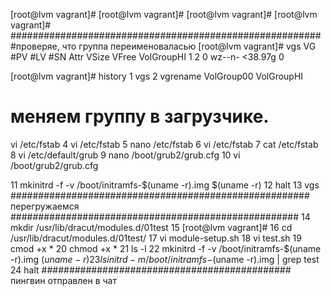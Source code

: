 [root@lvm vagrant]#
[root@lvm vagrant]#
[root@lvm vagrant]#
[root@lvm vagrant]#
######################################################## 
#проверяе, что группа переименоваласью
[root@lvm vagrant]# vgs
  VG         #PV #LV #SN Attr   VSize   VFree
  VolGroupHI   1   2   0 wz--n- <38.97g    0
  
  
[root@lvm vagrant]# history
    1  vgs
    2  vgrename VolGroup00 VolGroupHI
# меняем группу в загрузчике.
vi /etc/fstab
    4  vi /etc/fstab
    5  nano /etc/fstab
    6  vi /etc/fstab
    7  cat /etc/fstab
    8  vi  /etc/default/grub
    9  nano /boot/grub2/grub.cfg
   10  vi /boot/grub2/grub.cfg
   
   11  mkinitrd -f -v /boot/initramfs-$(uname -r).img $(uname -r)
   12  halt
   13  vgs
   ######################################################   
   перегружаемся
   ####################################################
   14  mkdir /usr/lib/dracut/modules.d/01test
   15  [root@lvm vagrant]#
   16  cd /usr/lib/dracut/modules.d/01test/
   17  vi module-setup.sh
   18  vi test.sh
   19  cmod +x *
   20  chmod +x *
   21  ls -l
   22   mkinitrd -f -v /boot/initramfs-$(uname -r).img $(uname -r)
   23  lsinitrd -m /boot/initramfs-$(uname -r).img | grep test
   24  halt
   #############################################
   пингвин отправлен в чат
   

